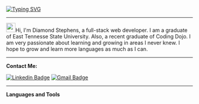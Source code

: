  [![Typing SVG](https://readme-typing-svg.herokuapp.com?color=%23B136F7&size=23&center=true&lines=Hi%2C+My+name+is+Diamond+Stephens;Welcome+to+my+GitHub+Profile)](https://git.io/typing-svg)
 
 
 ----
 <p><img src="https://media.giphy.com/media/hvRJCLFzcasrR4ia7z/giphy.gif" width="25px">Hi, I'm Diamond Stephens, a full-stack web developer. I am a graduate of East Tennesse State University. Also, a recent graduate of Coding Dojo. I am very passionate about learning and growing in areas I never knew. I hope to grow and learn more languages as much as I can. </p>

----

<b>Contact Me: </b>

[![Linkedin Badge](https://img.shields.io/badge/-diamondstep-blue?style=flat&logo=Linkedin&logoColor=white&link=https://www.linkedin.com/in/diamondstep/)](https://www.linkedin.com/in/diamondstep/)
[![Gmail Badge](https://img.shields.io/badge/-stephensd287-c14438?style=flat&logo=Gmail&logoColor=white&link=mailto:stephensd287@gmail.com)](mailto:stephensd287@gmail.com)

----
<b>Languages and Tools </b>




<!--
**diamondste/diamondste** is a ✨ _special_ ✨ repository because its `README.md` (this file) appears on your GitHub profile.

Here are some ideas to get you started:

- 🔭 I’m currently working on ...
- 🌱 I’m currently learning ...
- 👯 I’m looking to collaborate on ...
- 🤔 I’m looking for help with ...
- 💬 Ask me about ...
- 📫 How to reach me: ...
- 😄 Pronouns: ...
- ⚡ Fun fact: ...
-->

